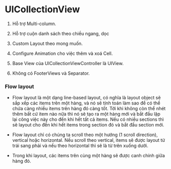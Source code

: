 #  UICollectionView

1. Hỗ trợ Multi-column.

2. Hỗ trợ cuộn danh sách theo chiều ngang, dọc

3. Custom Layout theo mong muốn.

4. Configure Animation cho việc thêm và xoá Cell.

5. Base View của UICollectionViewController là UIView.

6. Không có FooterViews và Separator.

### Flow layout
-   Flow layout là một dạng line-based layout, có nghĩa là layout object sẽ sắp xếp các items trên một hàng, và nó sẽ tính toán làm sao để có thể chứa càng nhiều items trên hàng đó càng tốt. Tới khi không còn thể nhét thêm bất cứ item nào nữa thì nó sẽ tạo ra một hàng mới và bắt đầu lặp lại công việc này cho đến khi hết tất cả items. Nếu có nhiều sections thì sẽ layout cho đến khi hết items trong section đó và bắt đầu section mới.

-   Flow layout chỉ có chúng ta scroll theo một hướng (1 scroll direction), vertical hoặc horizontal. Nếu scroll theo vertical, items sẽ được layout từ trái sang phải và nếu theo horizontal thì sẽ là từ trên xuống dưới.

-   Trong khi layout, các items trên cùng một hàng sẽ được canh chính giữa hàng đó.
